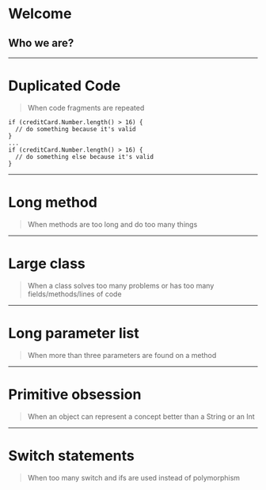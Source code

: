 # Welcome

## Who we are?


---

# Duplicated Code

> When code fragments are repeated

```                                        
if (creditCard.Number.length() > 16) {      
  // do something because it's valid       
}                                          
...                                        
if (creditCard.Number.length() > 16) {     
  // do something else because it's valid  
}                                          
```                                        

---

# Long method

> When methods are too long and do too many things

---

# Large class

> When a class solves too many problems or has too many fields/methods/lines of code

---

# Long parameter list

> When more than three parameters are found on a method

---

# Primitive obsession

> When an object can represent a concept better than a String or an Int

---

# Switch statements

> When too many switch and ifs are used instead of polymorphism